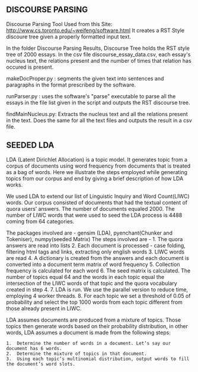 DISCOURSE PARSING
-----------------
Discourse Parsing Tool Used from this Site: http://www.cs.toronto.edu/~weifeng/software.html
It creates a RST Style discoure tree given a properly formatted input text.

In the folder Discourse Parsing Results, Discourse Tree holds the RST style tree of 2000 essays. In the csv file discourse_essay_data.csv, each essay's nucleus text, the relations present and the number of times that relation has occured is present.

makeDocProper.py : segments the given text into sentences and paragraphs in the format prescribed by the software.

runParser.py : uses the software's "parse" executable to parse all the essays in the file list given in the script and outputs the RST discourse tree.

findMainNucleus.py: Extracts the nucleus text and all the relations present in the text. Does the same for all the text files and outputs the result in a csv file.

SEEDED LDA
----------
LDA (Latent Dirichlet Allocation) is a topic model. It generates topic from a corpus of documents using word frequency from documents that is treated as a bag of words. Here we illustrate the steps employed while generating topics from our corpus and end by giving a brief description of how LDA works.

We used LDA to extend our list of Linguistic Inquiry and Word Count(LIWC) words. Our corpus consisted of documents that had the textual content of quora users’ answers. The number of documents equaled 2000. The number of LIWC words that were used to seed the LDA process is 4488 coming from 64 categories.

The packages involved are - gensim (LDA), pyenchant(Chunker and Tokeniser), numpy(seeded Matrix)
The steps involved are -
	1.	The quora answers are read into lists
	2.	Each document is processed - case folding, filtering html tags and links, extracting only english words
	3.	LIWC words are read
	4.	A dictionary is created from the answers and each document is converted into a document term matrix of word frequency
	5.	Collection frequency is calculated for each word
	6. 	The seed matrix is calculated. The number of topics equal 64 and the words in each topic equal the intersection of the LIWC words of 		that topic and the quora vocabulary created in step 4.
	7.	LDA is run. We use the parallel version to reduce time, employing 4 worker threads.
	8.	For each topic we set a threshold of 0.05 of probability and select the top 1000 words from each topic different from those already 		present in LIWC.

LDA assumes documents are produced from a mixture of topics. Those topics then generate words based on their probability distribution, in other words, LDA assumes a document is made from the following steps:

	1.	Determine the number of words in a document. Let’s say our document has 6 words.
	2.	Determine the mixture of topics in that document. 
	3.	Using each topic’s multinomial distribution, output words to fill the document’s word slots. 